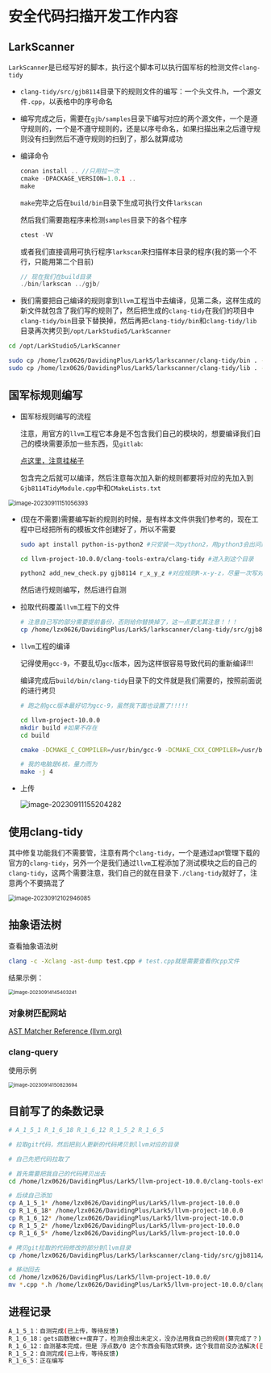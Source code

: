 # 安全代码扫描开发工作内容

## LarkScanner

`LarkScanner`是已经写好的脚本，执行这个脚本可以执行国军标的检测文件`clang-tidy`

- `clang-tidy/src/gjb8114`目录下的规则文件的编写：一个头文件.h，一个源文件`.cpp`，以表格中的序号命名

- 编写完成之后，需要在`gjb/samples`目录下编写对应的两个源文件，一个是遵守规则的，一个是不遵守规则的，还是以序号命名，如果扫描出来之后遵守规则没有扫到然后不遵守规则的扫到了，那么就算成功

- 编译命令

  ~~~cpp
  conan install .. //只用拉一次
  cmake -DPACKAGE_VERSION=1.0.1 ..
  make
  ~~~

  `make`完毕之后在`build/bin`目录下生成可执行文件`larkscan`

  然后我们需要跑程序来检测`samples`目录下的各个程序

  ~~~cpp
  ctest -VV
  ~~~

  或者我们直接调用可执行程序`larkscan`来扫描样本目录的程序(我的第一个不行，只能用第二个目前)

  ~~~cpp
  // 现在我们在build目录
  ./bin/larkscan ../gjb/
  ~~~

- 我们需要把自己编译的规则拿到`llvm`工程当中去编译，见第二条，这样生成的新文件就包含了我们写的规则了，然后把生成的`clang-tidy`在我们的项目中`clang-tidy/bin`目录下替换掉，然后再把`clang-tidy/bin`和`clang-tidy/lib`目录再次拷贝到`/opt/LarkStudio5/LarkScanner`

~~~bash
cd /opt/LarkStudio5/LarkScanner

sudo cp /home/lzx0626/DavidingPlus/Lark5/larkscanner/clang-tidy/bin . -r
sudo cp /home/lzx0626/DavidingPlus/Lark5/larkscanner/clang-tidy/lib . -r
~~~

## 国军标规则编写

- 国军标规则编写的流程

  注意，用官方的`llvm`工程它本身是不包含我们自己的模块的，想要编译我们自己的模块需要添加一些东西，见`gitlab`:

  [点这里，注意挂梯子](http://192.168.1.248/larkstudio/larkscanner/-/tree/feature-chenb-gjb-rules)

  包含完之后就可以编译，然后注意每次加入新的规则都要将对应的先加入到`Gjb8114TidyModule.cpp`中和`CMakeLists.txt`

<img src="https://img-blog.csdnimg.cn/c7063ec3b4c74666bbb57badfd65208f.png" alt="image-20230911151056393" style="zoom:80%;" />

- (现在不需要)需要编写新的规则的时候，是有样本文件供我们参考的，现在工程中已经把所有的模板文件创建好了，所以不需要

  ~~~bash
  sudo apt install python-is-python2 #只安装一次python2，用python3会出问题
  
  cd llvm-project-10.0.0/clang-tools-extra/clang-tidy #进入到这个目录
  
  python2 add_new_check.py gjb8114 r_x_y_z #对应规则R-x-y-z，尽量一次写对，不然不好删除
  ~~~

  然后进行规则编写，然后进行自测

- 拉取代码覆盖`llvm`工程下的文件

  ~~~bash
  # 注意自己写的部分需要提前备份，否则给你替换掉了，这一点要尤其注意！！！
  cp /home/lzx0626/DavidingPlus/Lark5/larkscanner/clang-tidy/src/gjb8114 /home/lzx0626/DavidingPlus/Lark5/llvm-project-10.0.0/clang-tools-extra/clang-tidy/ -r
  ~~~

- `llvm`工程的编译

  记得使用`gcc-9`，不要乱切`gcc`版本，因为这样很容易导致代码的重新编译!!!

  编译完成后`build/bin/clang-tidy`目录下的文件就是我们需要的，按照前面说的进行拷贝

  ~~~bash
  # 跑之前gcc版本最好切为gcc-9，虽然我下面也设置了!!!!!
  
  cd llvm-project-10.0.0
  mkdir build #如果不存在
  cd build
  
  cmake -DCMAKE_C_COMPILER=/usr/bin/gcc-9 -DCMAKE_CXX_COMPILER=/usr/bin/g++-9 -DLLVM_ENABLE_PROJECTS="clang;clang-tools-extra" -DLLVM_TARGETS_TO_BUILD=X86 -DCMAKE_BUILD_TYPE=Release -G "Unix Makefiles" ../llvm
  
  # 我的电脑是6核，量力而为
  make -j 4
  ~~~

- 上传

  ![image-20230911155204282](https://img-blog.csdnimg.cn/d07180976ca1423d8009461dcde58e13.png)

## 使用clang-tidy

其中修复功能我们不需要管，注意有两个`clang-tidy`，一个是通过apt管理下载的官方的`clang-tidy`，另外一个是我们通过`llvm`工程添加了测试模块之后的自己的`clang-tidy`，这两个需要注意，我们自己的就在目录下`./clang-tidy`就好了，注意两个不要搞混了

<img src="https://img-blog.csdnimg.cn/05574a2139404251b355aeae7b85268e.png" alt="image-20230912102946085" style="zoom:80%;" />

## 抽象语法树

查看抽象语法树

~~~bash
clang -c -Xclang -ast-dump test.cpp # test.cpp就是需要查看的cpp文件
~~~

结果示例：

<img src="https://img-blog.csdnimg.cn/7a5a100c8772432b849e4e2b5c2fed56.png" alt="image-20230914145403241" style="zoom: 67%;" />

### 对象树匹配网站

[AST Matcher Reference (llvm.org)](https://clang.llvm.org/docs/LibASTMatchersReference.html)

### clang-query

使用示例

<img src="D:\Code\Md_Files\typora-user-images\image-20230914150823694.png" alt="image-20230914150823694" style="zoom:67%;" />

## 目前写了的条数记录

~~~bash
# A_1_5_1 R_1_6_18 R_1_6_12 R_1_5_2 R_1_6_5

# 拉取git代码，然后把别人更新的代码拷贝到llvm对应的目录

# 自己先把代码拉取了

# 首先需要把我自己的代码拷贝出去
cd /home/lzx0626/DavidingPlus/Lark5/llvm-project-10.0.0/clang-tools-extra/clang-tidy/gjb8114

# 后续自己添加
cp A_1_5_1* /home/lzx0626/DavidingPlus/Lark5/llvm-project-10.0.0
cp R_1_6_18* /home/lzx0626/DavidingPlus/Lark5/llvm-project-10.0.0
cp R_1_6_12* /home/lzx0626/DavidingPlus/Lark5/llvm-project-10.0.0
cp R_1_5_2* /home/lzx0626/DavidingPlus/Lark5/llvm-project-10.0.0
cp R_1_6_5* /home/lzx0626/DavidingPlus/Lark5/llvm-project-10.0.0

# 拷贝git拉取的代码修改的部分到llvm目录
cp /home/lzx0626/DavidingPlus/Lark5/larkscanner/clang-tidy/src/gjb8114/* . -r

# 移动回去
cd /home/lzx0626/DavidingPlus/Lark5/llvm-project-10.0.0/
mv *.cpp *.h /home/lzx0626/DavidingPlus/Lark5/llvm-project-10.0.0/clang-tools-extra/clang-tidy/gjb8114
~~~

## 进程记录

~~~bash
A_1_5_1：自测完成(已上传，等待反馈)
R_1_6_18：gets函数被c++废弃了，检测会报出未定义，没办法用我自己的规则(算完成了？)
R_1_6_12：自测基本完成，但是 浮点数/0 这个东西会有隐式转换，这个我目前没办法解决(已上传，等待反馈)
R_1_5_2：自测完成(已上传，等待反馈)
R_1_6_5：正在编写
~~~

